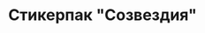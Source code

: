 ---
title: Стикерпак "Созвездия"
price: 270
tags: ['popular', 'constellation']
id: 60e5687a79b1e00b5c01923a
---